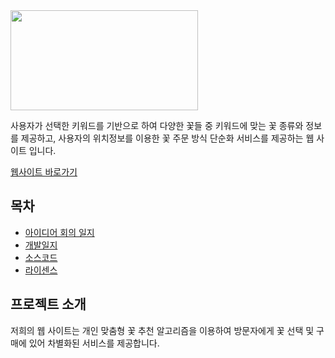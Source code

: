 <img src="https://github.com/donggyunhuh/TeamProject_Flower/blob/main/%EB%A1%9C%EA%B3%A0%20%EC%82%AC%EC%A7%84/%EB%A1%9C%EA%B3%A0%20%EC%98%88%EC%8B%9C.png?raw=true" width="300" height="160"/>

사용자가 선택한 키워드를 기반으로 하여 다양한 꽃들 중 키워드에 맞는 꽃 종류와 정보를 제공하고, 사용자의 위치정보를 이용한 꽃 주문 방식 단순화 서비스를 제공하는 웹 사이트 입니다.

[웹사이트 바로가기](https://www.naver.com)

## 목차

- [아이디어 회의 일지](https://github.com/donggyunhuh/TeamProject_Flower/blob/main/%EC%95%84%EC%9D%B4%EB%94%94%EC%96%B4%20%EB%B0%8F%20%EA%B0%9C%EB%B0%9C%EC%9D%BC%EC%A7%80/%EC%95%84%EC%9D%B4%EB%94%94%EC%96%B4%20%ED%9A%8C%EC%9D%98%EC%9D%BC%EC%A7%80/1%EC%B0%A8%20%EC%95%84%EC%9D%B4%EB%94%94%EC%96%B4%20%ED%9A%8C%EC%9D%98.md)
- [개발일지](https://github.com/donggyunhuh/TeamProject_Flower/blob/main/%EC%95%84%EC%9D%B4%EB%94%94%EC%96%B4%20%EB%B0%8F%20%EA%B0%9C%EB%B0%9C%EC%9D%BC%EC%A7%80/%EA%B0%9C%EB%B0%9C%EC%9D%BC%EC%A7%80/%EA%B0%9C%EB%B0%9C%EC%9D%BC%EC%A7%80.md)
- [소스코드](#기여하기)
- [라이센스](#라이센스)

## 프로젝트 소개

저희의 웹 사이트는 개인 맞춤형 꽃 추천 알고리즘을 이용하여 방문자에게 꽃 선택 및 구매에 있어 차별화된 서비스를 제공합니다.
